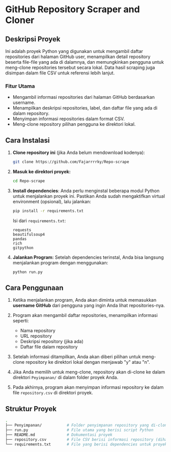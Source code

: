 # GitHub Repository Scraper and Cloner

## Deskripsi Proyek

Ini adalah proyek Python yang digunakan untuk mengambil daftar repositories dari halaman GitHub user, menampilkan detail repository beserta file-file yang ada di dalamnya, dan memungkinkan pengguna untuk meng-clone repositories tersebut secara lokal. Data hasil scraping juga disimpan dalam file CSV untuk referensi lebih lanjut.

### Fitur Utama
- Mengambil informasi repositories dari halaman GitHub berdasarkan username.
- Menampilkan deskripsi repositories, label, dan daftar file yang ada di dalam repository.
- Menyimpan informasi repositories dalam format CSV.
- Meng-clone repository pilihan pengguna ke direktori lokal.

## Cara Instalasi

1. **Clone repository ini** (jika Anda belum mendownload kodenya):
    ```bash
    git clone https://github.com/Fajarrrrky/Repo-scrape
    ```

2. **Masuk ke direktori proyek:**
    ```bash
    cd Repo-scrape
    ```

3. **Install dependencies**:
    Anda perlu menginstal beberapa modul Python untuk menjalankan proyek ini. Pastikan Anda sudah mengaktifkan virtual environment (opsional), lalu jalankan:
    ```bash
    pip install -r requirements.txt
    ```
    Isi dari `requirements.txt`:
    ```
    requests
    beautifulsoup4
    pandas
    rich
    gitpython
    ```

4. **Jalankan Program:**
    Setelah dependencies terinstal, Anda bisa langsung menjalankan program dengan menggunakan:
    ```bash
    python run.py
    ```

## Cara Penggunaan

1. Ketika menjalankan program, Anda akan diminta untuk memasukkan **username GitHub** dari pengguna yang ingin Anda lihat repositories-nya.
   
2. Program akan mengambil daftar repositories, menampilkan informasi seperti:
    - Nama repository
    - URL repository
    - Deskripsi repository (jika ada)
    - Daftar file dalam repository

3. Setelah informasi ditampilkan, Anda akan diberi pilihan untuk meng-clone repository ke direktori lokal dengan menjawab "y" atau "n".

4. Jika Anda memilih untuk meng-clone, repository akan di-clone ke dalam direktori `Peyimpanan/` di dalam folder proyek Anda.

5. Pada akhirnya, program akan menyimpan informasi repository ke dalam file `repository.csv` di direktori proyek.

## Struktur Proyek

```bash
.
├── Penyimpanan/           # Folder penyimpanan repository yang di-clone
├── run.py                 # File utama yang berisi script Python
├── README.md              # Dokumentasi proyek
├── repository.csv         # File CSV berisi informasi repository (dihasilkan setelah scraping)
└── requirements.txt       # File yang berisi dependencies untuk proyek
